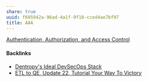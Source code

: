 ```yaml
---
share: true
uuid: f695942a-96ad-4a1f-9f10-cced4ae7bf97
title: AAA
---
```

[Authentication, Authorization, and Access Control](https://docs.oracle.com/cd/B14117_01/server.101/q20201/howto/auth.html)

#### Backlinks

* [Dentropy's Ideal DevSecOps Stack](/406a13ea-5f64-440a-b454-6b43afe9e0d5)
* [ETL to QE, Update 22, Tutorial Your Way To Victory](/72b60152-c15c-4243-8329-67cd13e78ba6)